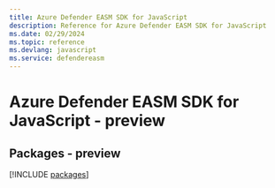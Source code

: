```yaml
---
title: Azure Defender EASM SDK for JavaScript
description: Reference for Azure Defender EASM SDK for JavaScript
ms.date: 02/29/2024
ms.topic: reference
ms.devlang: javascript
ms.service: defendereasm
---
```

# Azure Defender EASM SDK for JavaScript - preview
## Packages - preview
[!INCLUDE [packages](defender-easm-index.md)]